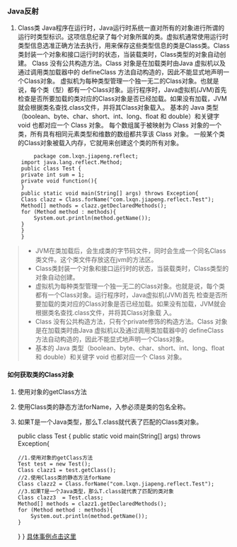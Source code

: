 ### Java反射
1. Class类
 Java程序在运行时，Java运行时系统一直对所有的对象进行所谓的运行时类型标识。这项信息纪录了每个对象所属的类。虚拟机通常使用运行时类型信息选准正确方法去执行，用来保存这些类型信息的类是Class类。Class类封装一个对象和接口运行时的状态，当装载类时，Class类型的对象自动创建。
      Class 没有公共构造方法。Class 对象是在加载类时由Java 虚拟机以及通过调用类加载器中的 defineClass 方法自动构造的，因此不能显式地声明一个Class对象。 
      虚拟机为每种类型管理一个独一无二的Class对象。也就是说，每个类（型）都有一个Class对象。运行程序时，Java虚拟机(JVM)首先检查是否所要加载的类对应的Class对象是否已经加载。如果没有加载，JVM就会根据类名查找.class文件，并将其Class对象载入。
      基本的 Java 类型（boolean、byte、char、short、int、long、float 和 double）和关键字 void 也都对应一个 Class 对象。 
      每个数组属于被映射为 Class 对象的一个类，所有具有相同元素类型和维数的数组都共享该 Class 对象。
 一般某个类的Class对象被载入内存，它就用来创建这个类的所有对象。
			
	        package com.lxqn.jiapeng.reflect;
	    import java.lang.reflect.Method;
	    public class Test {
	    private int sum = 1;
	    private void function(){
	    }
        public static void main(String[] args) throws Exception{
        Class clazz = Class.forName("com.lxqn.jiapeng.reflect.Test");
        Method[] methods = clazz.getDeclaredMethods();
        for (Method method : methods){
            System.out.println(method.getName());
        }
        }
        }
> *  JVM在类加载后，会生成类的字节码文件，同时会生成一个同名Class类文件。这个类文件存放这在jvm的方法区。
> *  Class类封装一个对象和接口运行时的状态，当装载类时，Class类型的对象自动创建。
> * 虚拟机为每种类型管理一个独一无二的Class对象。也就是说，每个类都有一个Class对象。运行程序时，Java虚拟机(JVM)首先  检查是否所要加载的类对应的Class对象是否已经加载。如果没有加载，JVM就会根据类名查找.class文件，并将其Class对象载 入。
> * Class 没有公共构造方法，只有个private修饰的构造方法。Class 对象是在加载类时由Java 虚拟机以及通过调用类加载器中的 defineClass 方法自动构造的，因此不能显式地声明一个Class对象。
> *  基本的 Java 类型（boolean、byte、char、short、int、long、float 和 double）和关键字 void 也都对应一个 Class 对象。

#### 如何获取类的Class对象
 1. 使用对象的getClass方法
 2. 使用Class类的静态方法forName，入参必须是类的包名全称。
 3. 如果T是一个Java类型，那么T.class就代表了匹配的Class类对象。

	public class Test {
    public static void main(String[] args) throws Exception{

        //1.使用对象的getClass方法
        Test test = new Test();
        Class clazz1 = test.getClass();
        //2.使用Class类的静态方法forName
        Class clazz2 = Class.forName("com.lxqn.jiapeng.reflect.Test");
        //3.如果T是一个Java类型，那么T.class就代表了匹配的类对象
        Class clazz3  = Test.class;
        Method[] methods = clazz1.getDeclaredMethods();
        for (Method method : methods){
            System.out.println(method.getName());
        }
    }
    } 
[具体事例点击这里](http://blog.csdn.net/ljphhj/article/details/12858767)